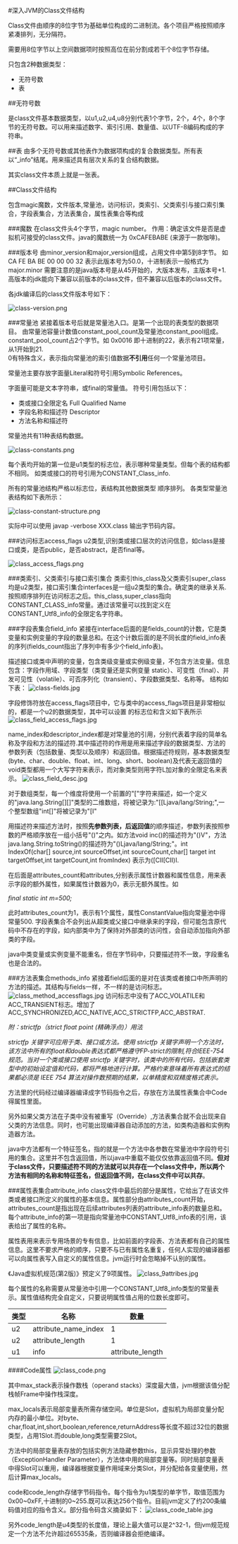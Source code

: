 #深入JVM的Class文件结构

Class文件由顺序的8位字节为基础单位构成的二进制流。各个项目严格按照顺序紧凑排列，无分隔符。

需要用8位字节以上空间数据项时按照高位在前分割成若干个8位字节存储。

只包含2种数据类型：

* 无符号数
* 表

##无符号数

是class文件基本数据类型，以u1,u2,u4,u8分别代表1个字节，2个，4个，8个字节的无符号数。可以用来描述数字、索引引用、数量值、以UTF-8编码构成的字符串。

##表
由多个无符号数或其他表作为数据项构成的复合数据类型。所有表以“_info”结尾。用来描述具有层次关系的复合结构数据。

其实class文件本质上就是一张表。

##Class文件结构

包含magic魔数，文件版本,常量池，访问标识，类索引、父类索引与接口索引集合，字段表集合，方法表集合，属性表集合等构成

###魔数
在class文件头4个字节，magic number。
作用：确定该文件是否是虚拟机可接受的class文件。java的魔数统一为 0xCAFEBABE  (来源于一款咖啡)。

###版本号
由minor_version和major_version组成，占用文件中第5到8字节。
如  
CA FE BA BE 00 00 00 32 
 表示此版本号为50.0，十进制表示一般格式为 major.minor
需要注意的是java版本号是从45开始的，大版本发布，主版本号+1.高版本的jdk能向下兼容以前版本的class文件，但不兼容以后版本的class文件。

各jdk编译后的class文件版本号如下：


![class-version.png](images/class-version.png)

###常量池
紧接着版本号后就是常量池入口。是第一个出现的表类型的数据项目。
由常量池容量计数值constant\_pool\_count及常量池constant\_pool组成。
constant\_pool\_count占2个字节。如 0x0016 即十进制的22，表示有21项常量，从1开始到21.  
0有特殊含义，表示指向常量池的索引值数据**不引用**任何一个常量池项目。

常量池主要存放字面量Literal和符号引用Symbolic References。

字面量可能是文本字符串，或final的常量值。
符号引用包括以下：
* 类或接口全限定名 Full Qualified Name
* 字段名称和描述符 Descriptor
* 方法名称和描述符

常量池共有11种表结构数据。

![class-constants.png](images/class-constants.png)

每个表均开始的第一位是u1类型的标志位，表示哪种常量类型。但每个表的结构都不相同。
如类或接口的符号引用为CONSTANT_Class_info.

所有的常量池结构严格以标志位，表结构其他数据类型 顺序排列。
各类型常量池表结构如下表所示：

![class-constant-structure.png](images/class-constant-structure.png)


实际中可以使用 javap -verbose  XXX.class  输出字节码内容。

###访问标志access_flags
u2类型,识别类或接口层次的访问信息，如class是接口或类，是否public，是否abstract，是否final等。

![class_access_flags.png](images/class_access_flags.png)

###类索引、父类索引与接口索引集合
类索引this\_class及父类索引super\_class均是u2类型，接口索引集合interfaces是一组u2类型的集合。确定类的继承关系.按照顺序排列在访问标志之后。this\_class,super\_class指向CONSTANT\_CLASS\_info常量。通过该常量可以找到定义在CONSTANT\_Utf8\_info的全限定名字符串。

###字段表集合field_info
紧接在interface后面的是fields_count的计数，它是类变量和实例变量的字段的数量总和。在这个计数后面的是不同长度的field_info表的序列(fields_count指出了序列中有多少个field_info表)。

描述接口或类中声明的变量，包含类级变量或实例级变量，不包含方法变量。信息包含：字段作用域、字段类型（类变量还是实例变量 static）、可变性（final）、并发可见性（volatile）、可否序列化（transient）、字段数据类型、名称等。
结构如下表：
![class-fields.jpg](images/class-fields.jpg)

字段修饰符放在access_flags项目中，它与类中的access_flags项目是非常相似的，都是一个u2的数据类型，其中可以设置 的标志位和含义如下表所示
![class_field_access_flags.jpg](images/class_field_access_flags.jpg)


name_index和descriptor_index都是对常量池的引用，分别代表着字段的简单名称及字段和方法的描述符.其中描述符的作用是用来描述字段的数据类型、方法的参数列表（包括数量、类型以及顺序）和返回值。根据描述符规则，基本数据类型(byte、char、double、float、int、long、short、boolean)及代表无返回值的void类型都用一个大写字符来表示，而对象类型则用字符L加对象的全限定名来表示。
![class_field_desc.jpg](images/class_field_desc.jpg)

对于数组类型，每一个维度将使用一个前置的"["字符来描述，如一个定义的"java.lang.String[][]"类型的二维数组，将被记录为:"[[Ljava/lang/String;",一个整型数组"int[]"将被记录为"[I"

   用描述符来描述方法时，按照**先参数列表，后返回值**的顺序描述，参数列表按照参数的严格顺序放在一组小括号"()"之内。如方法void inc()的描述符为"()V"，方法java.lang.String.toString()的描述符为"()Ljava/lang/String;"。int IndexOf(char[] source,int sourceOffset,int sourceCount,char[] target int targetOffset,int targetCount,int fromIndex) 表示为([CII[CII)I.
   
   在后面是attributes_count和attributes,分别表示属性计数器和属性信息，用来表示字段的额外属性，如果属性计数器为0，表示无额外属性。如 
   
   *final static int m=500;*
   
   此时attributes_count为1，表示有1个属性，属性ConstantValue指向常量池中得常量500.
   字段表集合不会列出从超类或父接口中继承来的字段，但可能包含原代码中不存在的字段，如内部类中为了保持对外部类的访问性，会自动添加指向外部类的字段。
   
   java中类变量或实例变量不能重名，但在字节码中，只要描述符不一致，字段重名也是合法的。
   
###方法表集合methods_info
   紧接着field后面的是对在该类或者接口中所声明的方法的描述。其结构与fields一样，不一样的是访问标志。
   ![class_method_accessflags.jpg](images/class_method_accessflags.jpg)
   访问标志中没有了ACC_VOLATILE和ACC_TRANSIENT标志。增加了ACC_SYNCHRONIZED,ACC_NATIVE,ACC_STRICTFP,ACC_ABSTRAT.
   
*附：strictfp（strict float point (精确浮点)）用法*

*strictfp 关键字可应用于类、接口或方法。使用 strictfp 关键字声明一个方法时，该方法中所有的float和double表达式都严格遵守FP-strict的限制,符合IEEE-754规范。当对一个类或接口使用 strictfp 关键字时，该类中的所有代码，包括嵌套类型中的初始设定值和代码，都将严格地进行计算。严格约束意味着所有表达式的结果都必须是 IEEE 754 算法对操作数预期的结果，以单精度和双精度格式表示。*

方法里的代码经过编译器编译成字节码指令之后，存放在方法属性表集合中Code得属性里面。

另外如果父类方法在子类中没有被重写（Override）,方法表集合就不会出现来自父类的方法信息。同时，也可能出现编译器自动添加的方法，如类构造器<clinit>和实例构造器<init>方法。

java中方法都有一个特征签名，指的就是一个方法中各参数在常量池中字段符号引用的集合。这里并不包含返回值，所以java中重载不能仅仅依靠返回值不同。**但对于class文件，只要描述符不同的方法就可以共存在一个class文件中，所以两个方法有相同的名称和特征签名，但返回值不同，在class文件中可以共存**。

###属性表集合attribute_info
class文件中最后的部分是属性，它给出了在该文件类或者接口所定义的属性的基本信息。属性部分由attributes_count开始，attributes_count是指出现在后续attributes列表的attribute_info表的数量总和。每个attribute_info的第一项是指向常量池中CONSTANT_Utf8_info表的引用，该表给出了属性的名称。

   
属性表用来表示专用场景的专有信息，比如前面的字段表、方法表都有自己的属性信息。这里不要求严格的顺序，只要不与已有属性名重复，任何人实现的编译器都可以向属性表写入自定义的属性信息。jvm运行时会忽略掉不认别的属性。

《Java虚拟机规范(第2版)》预定义了9项属性。
![class_9attribes.jpg](images/class_9attribes.jpg)

每个属性的名称需要从常量池中引用一个CONSTANT_Utf8_info类型的常量表示。属性值结构完全自定义，只要说明属性值占用的位数长度即可。

| 类型   |          名称                           | 数量
|-------|-------------------------|-----------------
| u2    |   attribute_name_index  | 1
| u2    |   attribute_length      | 1
| u1    |   info                  | attribute_length

####Code属性
![class_code.png](images/class_code.png)

其中max_stack表示操作数栈（operand stacks）深度最大值，jvm根据该值分配栈帧Frame中操作栈深度。

max_locals表示局部变量表所需存储空间。单位是Slot，虚拟机为局部变量分配内存的最小单位。对byte、char,float,int,short,boolean,reference,returnAddress等长度不超过32位的数据类型，占用1Slot.而double,long类型需要2Slot。

方法中的局部变量表存放的包括实例方法隐藏参数this，显示异常处理的参数（ExceptionHandler Parameter），方法体中用的局部变量等。同时局部变量表中得Slot可以重用，编译器根据变量作用域来分类Slot，并分配给各变量使用，然后计算max_locals。

code和code_length存储字节码指令。每个指令为u1类型的单字节，取值范围为0x00~0xFF,十进制的0~255.既可以表达256个指令。目前jvm定义了约200条编码值对应的指令含义。部分指令码含义摘录如下：
![class_code_table.jpg](images/class_code_table.jpg)

另外code_length是u4类型的长度值，理论上最大值可以是2^32-1，但jvm规范规定一个方法不允许超过65535条，否则编译器会拒绝编译。




